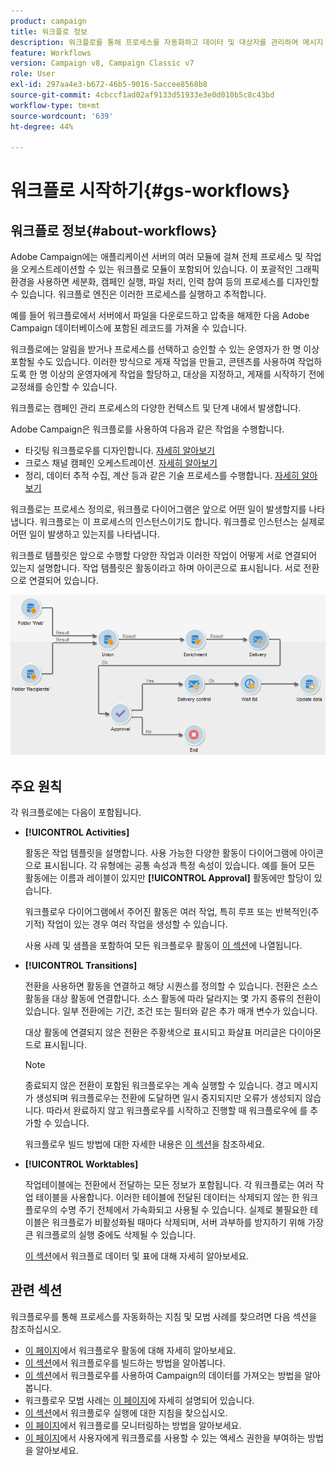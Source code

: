 ```yaml
---
product: campaign
title: 워크플로 정보
description: 워크플로를 통해 프로세스를 자동화하고 데이터 및 대상자를 관리하며 메시지 전송 등을 수행할 수 있습니다.
feature: Workflows
version: Campaign v8, Campaign Classic v7
role: User
exl-id: 297aa4e3-b672-46b5-9016-5accee8568b8
source-git-commit: 4cbccf1ad02af9133d51933e3e0d010b5c8c43bd
workflow-type: tm+mt
source-wordcount: '639'
ht-degree: 44%

---
```


# 워크플로 시작하기{#gs-workflows}

## 워크플로 정보{#about-workflows}

Adobe Campaign에는 애플리케이션 서버의 여러 모듈에 걸쳐 전체 프로세스 및 작업을 오케스트레이션할 수 있는 워크플로 모듈이 포함되어 있습니다. 이 포괄적인 그래픽 환경을 사용하면 세분화, 캠페인 실행, 파일 처리, 인력 참여 등의 프로세스를 디자인할 수 있습니다. 워크플로 엔진은 이러한 프로세스를 실행하고 추적합니다.

예를 들어 워크플로에서 서버에서 파일을 다운로드하고 압축을 해제한 다음 Adobe Campaign 데이터베이스에 포함된 레코드를 가져올 수 있습니다.

워크플로에는 알림을 받거나 프로세스를 선택하고 승인할 수 있는 운영자가 한 명 이상 포함될 수도 있습니다. 이러한 방식으로 게재 작업을 만들고, 콘텐츠를 사용하여 작업하도록 한 명 이상의 운영자에게 작업을 할당하고, 대상을 지정하고, 게재를 시작하기 전에 교정쇄를 승인할 수 있습니다.

워크플로는 캠페인 관리 프로세스의 다양한 컨텍스트 및 단계 내에서 발생합니다.

Adobe Campaign은 워크플로를 사용하여 다음과 같은 작업을 수행합니다.

* 타깃팅 워크플로우를 디자인합니다. [자세히 알아보기](#targeting-workflows)
* 크로스 채널 캠페인 오케스트레이션. [자세히 알아보기](#campaign-workflows)
* 정리, 데이터 추적 수집, 계산 등과 같은 기술 프로세스를 수행합니다. [자세히 알아보기](#technical-workflows)

워크플로는 프로세스 정의로, 워크플로 다이어그램은 앞으로 어떤 일이 발생할지를 나타냅니다. 워크플로는 이 프로세스의 인스턴스이기도 합니다. 워크플로 인스턴스는 실제로 어떤 일이 발생하고 있는지를 나타냅니다.

워크플로 템플릿은 앞으로 수행할 다양한 작업과 이러한 작업이 어떻게 서로 연결되어 있는지 설명합니다. 작업 템플릿은 활동이라고 하며 아이콘으로 표시됩니다. 서로 전환으로 연결되어 있습니다.

![](assets/example1.png)

## 주요 원칙

각 워크플로에는 다음이 포함됩니다.

* **[!UICONTROL Activities]**

  활동은 작업 템플릿을 설명합니다. 사용 가능한 다양한 활동이 다이어그램에 아이콘으로 표시됩니다. 각 유형에는 공통 속성과 특정 속성이 있습니다. 예를 들어 모든 활동에는 이름과 레이블이 있지만 **[!UICONTROL Approval]** 활동에만 할당이 있습니다.

  워크플로우 다이어그램에서 주어진 활동은 여러 작업, 특히 루프 또는 반복적인(주기적) 작업이 있는 경우 여러 작업을 생성할 수 있습니다.

  사용 사례 및 샘플을 포함하여 모든 워크플로우 활동이 [이 섹션](activities.md)에 나열됩니다.

* **[!UICONTROL Transitions]**

  전환을 사용하면 활동을 연결하고 해당 시퀀스를 정의할 수 있습니다. 전환은 소스 활동을 대상 활동에 연결합니다. 소스 활동에 따라 달라지는 몇 가지 종류의 전환이 있습니다. 일부 전환에는 기간, 조건 또는 필터와 같은 추가 매개 변수가 있습니다.

  대상 활동에 연결되지 않은 전환은 주황색으로 표시되고 화살표 머리글은 다이아몬드로 표시됩니다.

  >[!NOTE]
  >
  >종료되지 않은 전환이 포함된 워크플로우는 계속 실행할 수 있습니다. 경고 메시지가 생성되며 워크플로우는 전환에 도달하면 일시 중지되지만 오류가 생성되지 않습니다. 따라서 완료하지 않고 워크플로우를 시작하고 진행할 때 워크플로우에 를 추가할 수 있습니다.

  워크플로우 빌드 방법에 대한 자세한 내용은 [이 섹션](build-a-workflow.md)을 참조하세요.

* **[!UICONTROL Worktables]**

  작업테이블에는 전환에서 전달하는 모든 정보가 포함됩니다. 각 워크플로는 여러 작업 테이블을 사용합니다. 이러한 테이블에 전달된 데이터는 삭제되지 않는 한 워크플로우의 수명 주기 전체에서 가속화되고 사용될 수 있습니다. 실제로 불필요한 테이블은 워크플로가 비활성화될 때마다 삭제되며, 서버 과부하를 방지하기 위해 가장 큰 워크플로의 실행 중에도 삭제될 수 있습니다.

  [이 섹션](use-workflow-data.md)에서 워크플로 데이터 및 표에 대해 자세히 알아보세요.

## 관련 섹션

워크플로우를 통해 프로세스를 자동화하는 지침 및 모범 사례를 찾으려면 다음 섹션을 참조하십시오.

* [이 페이지](use-workflow-data.md)에서 워크플로우 활동에 대해 자세히 알아보세요.
* [이 섹션](build-a-workflow.md)에서 워크플로우를 빌드하는 방법을 알아봅니다.
* [이 섹션](campaign-workflows.md)에서 워크플로우를 사용하여 Campaign의 데이터를 가져오는 방법을 알아봅니다.
* 워크플로우 모범 사례는 [이 페이지](workflow-best-practices.md)에 자세히 설명되어 있습니다.
* [이 섹션](start-a-workflow.md)에서 워크플로우 실행에 대한 지침을 찾으십시오.
* [이 페이지](monitor-workflow-execution.md)에서 워크플로를 모니터링하는 방법을 알아보세요.
* [이 페이지](managing-rights.md)에서 사용자에게 워크플로를 사용할 수 있는 액세스 권한을 부여하는 방법을 알아보세요.
